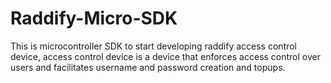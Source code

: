 # Raddify-Micro-SDK
This is microcontroller SDK to start developing raddify access control device, access control device is a device that enforces access control over users and facilitates username and password creation and topups.
